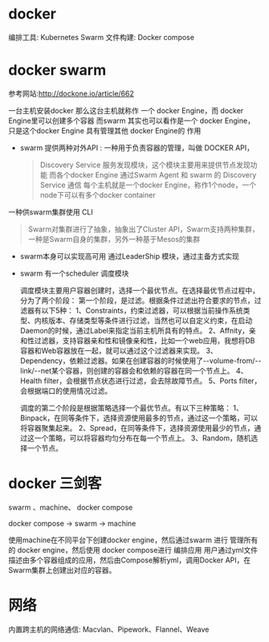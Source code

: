 # docker

编排工具:
Kubernetes Swarm
文件构建:
Docker compose


# docker swarm

参考网站:http://dockone.io/article/662

一台主机安装docker 那么这台主机就称作 一个 docker Engine，而 docker Engine里可以创建多个容器
而swarm 其实也可以看作是一个 docker Engine，只是这个docker Engine 具有管理其他 docker Engine的
作用

* swarm 提供两种对外API :
  一种用于负责容器的管理，叫做 DOCKER API，
  >Discovery Service 服务发现模块，这个模块主要用来提供节点发现功能
  >而各个docker Engine 通过Swarm Agent 和 swarm 的 Discovery Service 通信
  >每个主机就是一个docker Engine，称作1个node，一个node下可以有多个docker container
 
 一种供swarm集群使用 CLI
  > Swarm对集群进行了抽象，抽象出了Cluster API，Swarm支持两种集群，一种是Swarm自身的集群，另外一种基于Mesos的集群

* swarm本身可以实现高可用 通过LeaderShip 模块，通过主备方式实现

* swarm 有一个scheduler 调度模块
 
  调度模块主要用户容器创建时，选择一个最优节点。在选择最优节点过程中，分为了两个阶段： 
第一个阶段，是过滤。根据条件过滤出符合要求的节点，过滤器有以下5种：
  1、Constraints，约束过滤器，可以根据当前操作系统类型、内核版本、存储类型等条件进行过滤，当然也可以自定义约束，在启动Daemon的时候，通过Label来指定当前主机所具有的特点。
  2、Affnity，亲和性过滤器，支持容器亲和性和镜像亲和性，比如一个web应用，我想将DB容器和Web容器放在一起，就可以通过这个过滤器来实现。
  3、Dependency，依赖过滤器。如果在创建容器的时候使用了--volume-from/--link/--net某个容器，则创建的容器会和依赖的容器在同一个节点上。
  4、Health filter，会根据节点状态进行过滤，会去除故障节点。
  5、Ports filter，会根据端口的使用情况过滤。

  调度的第二个阶段是根据策略选择一个最优节点。有以下三种策略：
  1、Binpack，在同等条件下，选择资源使用最多的节点，通过这一个策略，可以将容器聚集起来。
  2、Spread，在同等条件下，选择资源使用最少的节点，通过这一个策略，可以将容器均匀分布在每一个节点上。
  3、Random，随机选择一个节点。


# docker 三剑客

swarm 、machine、 docker compose	

docker compose -> swarm -> machine

使用machine在不同平台下创建docker engine，然后通过swarm 进行 管理所有的 docker engine，然后使用 docker compose进行
编排应用
用户通过yml文件描述由多个容器组成的应用，然后由Compose解析yml，调用Docker API，在Swarm集群上创建出对应的容器。

# 网络

内置跨主机的网络通信: Macvlan、Pipework、Flannel、Weave


